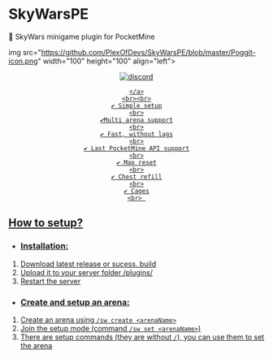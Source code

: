 # SkyWarsPE
🦅 SkyWars minigame plugin for PocketMine

img src="https://github.com/PlexOfDevs/SkyWarsPE/blob/master/Poggit-icon.png" width="100" height="100" align="left"></img>

<div align="center">
	<a href="https://discord.gg/uwBf2jS">
        <img src="https://img.shields.io/badge/chat-on%20discord-7289da.svg" alt="discord">
    </a>
    <a href="https://github.com/GamakCZ/SkyWars/blob/master/LICENSE">
        
    </a>
    <br><br>
    ✔️ Simple setup
    <br>
    ✔️Multi arena support
    <br>
    ✔️ Fast, without lags
    <br>
    ✔️ Last PocketMine API support
    <br>
    ✔️ Map reset
    <br>
    ✔️ Chest refill
    <br>
    ✔️ Cages
    <br> 
    
</div>

<h2>How to setup?</h2>
</div>

 - <h3>Installation:</h3>
 1. Download latest release or sucess. build
 2. Upload it to your server folder /plugins/
 3. Restart the server

-  <h3>Create and setup an arena:</h3>
1. Create an arena using `/sw create <arenaName>`
2. Join the setup mode (command `/sw set <arenaName>`)
3. There are setup commands (they are without `/`), you can use them to set the arena
